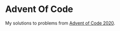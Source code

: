# Advent Of Code

My solutions to problems from [Advent of Code 2020](https://adventofcode.com/2020).
